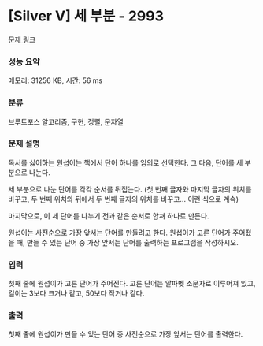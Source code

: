 # [Silver V] 세 부분 - 2993 

[문제 링크](https://www.acmicpc.net/problem/2993) 

### 성능 요약

메모리: 31256 KB, 시간: 56 ms

### 분류

브루트포스 알고리즘, 구현, 정렬, 문자열

### 문제 설명

<p>독서를 싫어하는 원섭이는 책에서 단어 하나를 임의로 선택한다. 그 다음, 단어를 세 부분으로 나눈다.</p>

<p>세 부분으로 나눈 단어를 각각 순서를 뒤집는다. (첫 번째 글자와 마지막 글자의 위치를 바꾸고, 두 번째 위치와 뒤에서 두 번째 글자의 위치를 바꾸고... 이런 식으로 계속)</p>

<p>마지막으로, 이 세 단어를 나누기 전과 같은 순서로 합쳐 하나로 만든다.</p>

<p>원섭이는 사전순으로 가장 앞서는 단어를 만들려고 한다. 원섭이가 고른 단어가 주어졌을 때, 만들 수 있는 단어 중 가장 앞서는 단어를 출력하는 프로그램을 작성하시오.</p>

### 입력 

 <p>첫째 줄에 원섭이가 고른 단어가 주어진다. 고른 단어는 알파벳 소문자로 이루어져 있고, 길이는 3보다 크거나 같고, 50보다 작거나 같다.</p>

### 출력 

 <p>첫째 줄에 원섭이가 만들 수 있는 단어 중 사전순으로 가장 앞서는 단어를 출력한다.</p>


